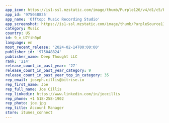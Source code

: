 ```yaml
---
app_icon: https://is1-ssl.mzstatic.com/image/thumb/Purple126/v4/d1/c5/bf/d1c5bff9-59ec-230b-c345-8eae67cf699e/AppIcon-0-0-1x_U007emarketing-0-7-0-85-220.png/1024x1024bb.png
app_id: '975048825'
app_name: 'Offtop: Music Recording Studio'
app_screenshot: https://is1-ssl.mzstatic.com/image/thumb/PurpleSource116/v4/1c/ca/69/1cca692b-a300-6fc7-6168-67bf388e9a1e/f7f8e4ab-b78e-4714-8f6f-3d12b7794972_Frame_63.png/1284x2778bb.png
category: Music
country: US
id: 9_v_U7fih0p0
language: en
most_recent_release: '2024-02-14T00:00:00'
publisher_id: '975048824'
publisher_name: Deep Thought LLC
rank: '214'
release_count_in_past_year: '27'
release_count_in_past_year_category: 9
release_count_in_past_year_top_in_category: 35
rep_email: joseph.cillis@bitrise.io
rep_first_name: Joe
rep_full_name: Joe Cillis
rep_linkedin: https://www.linkedin.com/in/joecillis
rep_phone: +1 518-258-1902
rep_photo: joe.jpg
rep_title: Account Manager
store: itunes_connect
---
```

